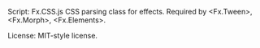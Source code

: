 Script: Fx.CSS.js
	CSS parsing class for effects. Required by <Fx.Tween>, <Fx.Morph>, <Fx.Elements>.

License:
	MIT-style license.

